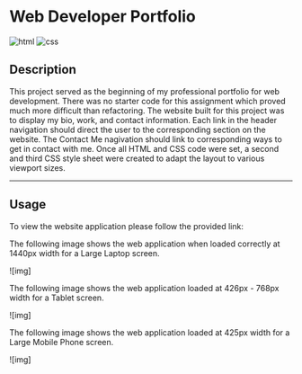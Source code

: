 # <Web-Developer-Portfolio>
# Web Developer Portfolio
![html](https://img.shields.io/badge/HTML-25%25-blue)
![css](https://img.shields.io/badge/CSS-75%25-blue)

## Description

This project served as the beginning of my professional portfolio for web development. There was no starter code for this assignment which proved much more difficult than refactoring. The website built for this project was to display my bio, work, and contact information. Each link in the header navigation should direct the user to the corresponding section on the website. The Contact Me nagivation should link to corresponding ways to get in contact with me. Once all HTML and CSS code were set, a second and third CSS style sheet were created to adapt the layout to various viewport sizes. 

---
## Usage

To view the website application please follow the provided link:


The following image shows the web application when loaded correctly at 1440px width for a Large Laptop screen. 

![img]

The following image shows the web application loaded at 426px - 768px width for a Tablet screen. 

![img]

The following image shows the web application loaded at 425px width for a Large Mobile Phone screen. 

![img]